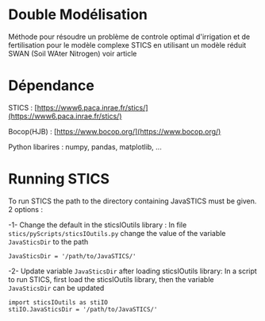 # Double Modélisation 
Méthode pour résoudre un problème de controle optimal d'irrigation et de fertilisation pour le modèle complexe STICS en utilisant un modèle réduit SWAN (Soil WAter Nitrogen)
voir article

# Dépendance
STICS : [https://www6.paca.inrae.fr/stics/](https://www6.paca.inrae.fr/stics/)

Bocop(HJB) :  [https://www.bocop.org/](https://www.bocop.org/)

Python libarires : numpy, pandas, matplotlib, ...


# Running STICS
To run STICS the path to the directory containing JavaSTICS must be given. 2 options :

-1- Change the default in the sticsIOutils library :
In file ```stics/pyScripts/sticsIOutils.py``` change the value of the variable ```JavaSticsDir``` to the path
```
JavaSticsDir = '/path/to/JavaSTICS/'
```

-2- Update variable ```JavaSticsDir``` after loading sticsIOutils library:
In a script to run STICS, first load the sticsIOutils library, then the variable ```JavaSticsDir``` can be updated
```
import sticsIOutils as stiIO
stiIO.JavaSticsDir = '/path/to/JavaSTICS/'
```
